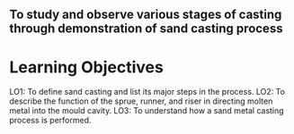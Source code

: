## To study and observe various stages of casting through demonstration of sand casting process

# Learning Objectives 

LO1: To define sand casting and list its major steps in the process.
LO2: To describe the function of the sprue, runner, and riser in directing molten metal into the mould cavity.
LO3: To understand how a sand metal casting process is performed.

